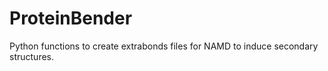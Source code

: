 # ProteinBender
Python functions to create extrabonds files for NAMD to induce secondary structures.
